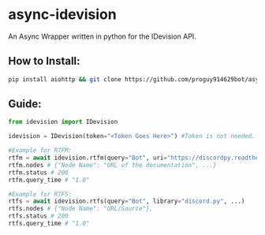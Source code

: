 # async-idevision
An Async Wrapper written in python for the IDevision API.

## How to Install:
```sh
pip install aiohttp && git clone https://github.com/proguy914629bot/async-idevision/
```

## Guide:
```py
from idevision import IDevision

idevision = IDevision(token="<Token Goes Here>") #Token is not needed. But an error would be raised when you are trying to access an endpoint that requires a token.

#Example for RTFM:
rtfm = await idevision.rtfm(query="Bot", uri="https://discordpy.readthedocs.io/en/latest", ...)
rtfm.nodes # {"Node Name": "URL of the documentation", ...}
rtfm.status # 200
rtfm.query_time # "1.0"

#Example for RTFS:
rtfs = await idevision.rtfs(query="Bot", library="discord.py", ...)
rtfs.nodes # {"Node Name": "URL/Source"},
rtfs.status # 200
rtfs.query_time # "1.0"
```
